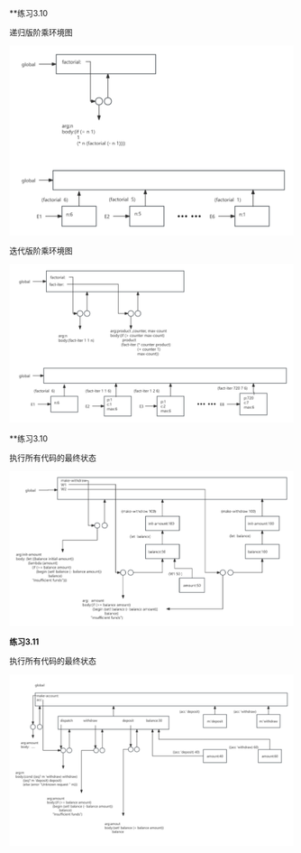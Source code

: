 

**练习3.10

递归版阶乘环境图

<center>
    <img src="/images/posts/blog/SICP/excise3.9env-a.png" alt="picture not found" style="zoom:100%;" />
    <br>
</center>

迭代版阶乘环境图

<center>
    <img src="/images/posts/blog/SICP/excise3.9env-b.png" alt="picture not found" style="zoom:100%;" />
    <br>
</center>

**练习3.10

执行所有代码的最终状态

<center>
    <img src="/images/posts/blog/SICP/excise3.10env.png" alt="picture not found" style="zoom:100%;" />
    <br>
</center>



**练习3.11**

执行所有代码的最终状态

<center>
    <img src="/images/posts/blog/SICP/excise3.11env.png" alt="picture not found" style="zoom:100%;" />
    <br>
</center>

